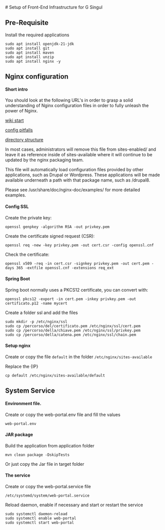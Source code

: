 # Setup of Front-End Infrastructure for G Singul

## Pre-Requisite
Install the required applications

```
sudo apt install openjdk-21-jdk
sudo apt install git
sudo apt install maven
sudo apt install unzip
sudo apt install nginx -y
```

## Nginx configuration

#### Short intro

You should look at the following URL's in order to grasp a solid understanding
of Nginx configuration files in order to fully unleash the power of Nginx.

[wiki start](https://www.nginx.com/resources/wiki/start/)

[config pitfalls](https://www.nginx.com/resources/wiki/start/topics/tutorials/config_pitfalls/)

[directory structure](https://wiki.debian.org/Nginx/DirectoryStructure)

In most cases, administrators will remove this file from sites-enabled/ and
leave it as reference inside of sites-available where it will continue to be
updated by the nginx packaging team.

This file will automatically load configuration files provided by other
applications, such as Drupal or Wordpress. These applications will be made
available underneath a path with that package name, such as /drupal8.

Please see /usr/share/doc/nginx-doc/examples/ for more detailed examples.

#### Config SSL

Create the private key:

`openssl genpkey -algorithm RSA -out privkey.pem`

Create the certificate signed request (CSR):

`openssl req -new -key privkey.pem -out cert.csr -config openssl.cnf`

Check the certificate:

`openssl x509 -req -in cert.csr -signkey privkey.pem -out cert.pem -days 365 -extfile openssl.cnf -extensions req_ext`



#### Spring Boot
Spring boot normally uses a PKCS12 certificate, you can convert with:

`openssl pkcs12 -export -in cert.pem -inkey privkey.pem -out certificato.p12 -name mycert`




Create a folder ssl and add the files

```
sudo mkdir -p /etc/nginx/ssl
sudo cp /percorso/del/certificato.pem /etc/nginx/ssl/cert.pem
sudo cp /percorso/della/chiave.pem /etc/nginx/ssl/privkey.pem
sudo cp /percorso/della/catena.pem /etc/nginx/ssl/chain.pem
```


#### Setup nginx
Create or copy the file `default` in the folder `/etc/nginx/sites-available`

Replace the {IP}

`cp default /etc/nginx/sites-available/default `


## System Service
#### Environment file.
Create or copy the web-portal.env file and fill the values

`web-portal.env`

#### JAR package
Build the application from application folder

`mvn clean package -DskipTests`

Or just copy the Jar file in target folder

#### The service
Create or copy the web-portal.service file

`/etc/systemd/system/web-portal.service`

Reload daemon, enable if necessary and start or restart the service

```
sudo systemctl daemon-reload
sudo systemctl enable web-portal
sudo systemctl start web-portal
```


